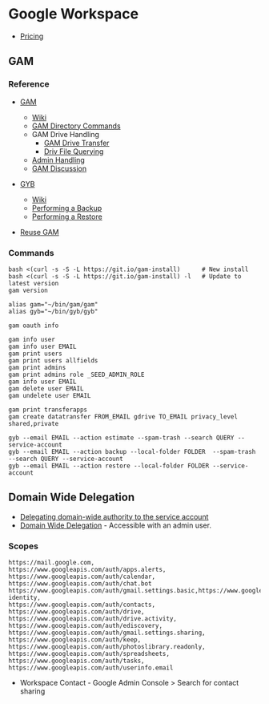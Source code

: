# Google Workspace

- [Pricing](https://workspace.google.com/pricing)

## GAM

### Reference

- [GAM](https://github.com/GAM-team/GAM)

  - [Wiki](https://github.com/GAM-team/GAM/wiki/GoogleDriveManagement#creating-and-uploading-drive-files-for-users)
  - [GAM Directory Commands](https://github.com/GAM-team/GAM/wiki/GAM3DirectoryCommands)
  - GAM Drive Handling
    - [GAM Drive Transfer](https://github.com/GAM-team/GAM/wiki/Data-Transfers#request-a-data-transfer)
    - [Driv File Querying](https://developers.google.com/drive/api/guides/search-files)
  - [Admin Handling](https://github.com/GAM-team/GAM/wiki/Managing-Admins)
  - [GAM Discussion](https://groups.google.com/g/google-apps-manager)

- [GYB](https://github.com/GAM-team/got-your-back)
  - [Wiki](https://github.com/GAM-team/got-your-back/wiki)
  - [Performing a Backup](https://github.com/GAM-team/got-your-back/wiki#performing-a-backup)
  - [Performing a Restore](https://github.com/GAM-team/got-your-back/wiki#performing-a-restore)
- [Reuse GAM](https://groups.google.com/g/google-apps-manager/c/DsWO3PKSAAM)

### Commands

```
bash <(curl -s -S -L https://git.io/gam-install)      # New install
bash <(curl -s -S -L https://git.io/gam-install) -l   # Update to latest version
gam version

alias gam="~/bin/gam/gam"
alias gyb="~/bin/gyb/gyb"

gam oauth info

gam info user
gam info user EMAIL
gam print users
gam print users allfields
gam print admins
gam print admins role _SEED_ADMIN_ROLE
gam info user EMAIL
gam delete user EMAIL
gam undelete user EMAIL

gam print transferapps
gam create datatransfer FROM_EMAIL gdrive TO_EMAIL privacy_level shared,private

gyb --email EMAIL --action estimate --spam-trash --search QUERY --service-account
gyb --email EMAIL --action backup --local-folder FOLDER  --spam-trash --search QUERY --service-account
gyb --email EMAIL --action restore --local-folder FOLDER --service-account
```

## Domain Wide Delegation

- [Delegating domain-wide authority to the service account](https://developers.google.com/identity/protocols/oauth2/service-account#delegatingauthority)
- [Domain Wide Delegation](https://admin.google.com/ac/accountchooser?continue=https://admin.google.com/ac/owl/domainwidedelegation) - Accessible with an admin user.

### Scopes

```
https://mail.google.com,
https://www.googleapis.com/auth/apps.alerts,
https://www.googleapis.com/auth/calendar,
https://www.googleapis.com/auth/chat.bot
https://www.googleapis.com/auth/gmail.settings.basic,https://www.googleapis.com/auth/cloud-identity,
https://www.googleapis.com/auth/contacts,
https://www.googleapis.com/auth/drive,
https://www.googleapis.com/auth/drive.activity,
https://www.googleapis.com/auth/ediscovery,
https://www.googleapis.com/auth/gmail.settings.sharing,
https://www.googleapis.com/auth/keep,
https://www.googleapis.com/auth/photoslibrary.readonly,
https://www.googleapis.com/auth/spreadsheets,
https://www.googleapis.com/auth/tasks,
https://www.googleapis.com/auth/userinfo.email
```

- Workspace Contact - Google Admin Console > Search for contact sharing
